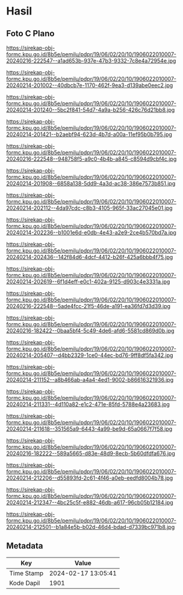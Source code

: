 # Hasil

## Foto C Plano

https://sirekap-obj-formc.kpu.go.id/8b5e/pemilu/pdpr/19/06/02/20/10/1906022010007-20240216-222547--a1ad653b-937e-47b3-9332-7c8e4a72954e.jpg

https://sirekap-obj-formc.kpu.go.id/8b5e/pemilu/pdpr/19/06/02/20/10/1906022010007-20240214-201002--40dbcb7e-1170-462f-9ea3-d139abe0eec2.jpg

https://sirekap-obj-formc.kpu.go.id/8b5e/pemilu/pdpr/19/06/02/20/10/1906022010007-20240214-201240--5bc2f841-54d7-4a9a-b256-426c76d21bb8.jpg

https://sirekap-obj-formc.kpu.go.id/8b5e/pemilu/pdpr/19/06/02/20/10/1906022010007-20240214-201421--b2aebf94-623d-4b7d-a00a-11ef95b0b795.jpg

https://sirekap-obj-formc.kpu.go.id/8b5e/pemilu/pdpr/19/06/02/20/10/1906022010007-20240216-222548--948758f5-a9c0-4b4b-a845-c8594d9cbf4c.jpg

https://sirekap-obj-formc.kpu.go.id/8b5e/pemilu/pdpr/19/06/02/20/10/1906022010007-20240214-201908--6858a138-5dd9-4a3d-ac38-386e7573b851.jpg

https://sirekap-obj-formc.kpu.go.id/8b5e/pemilu/pdpr/19/06/02/20/10/1906022010007-20240214-202112--4da97cdc-c8b3-4105-965f-33ac27045e01.jpg

https://sirekap-obj-formc.kpu.go.id/8b5e/pemilu/pdpr/19/06/02/20/10/1906022010007-20240214-202236--b1001e6d-e0db-4e43-a2e9-2ce4b570bd7a.jpg

https://sirekap-obj-formc.kpu.go.id/8b5e/pemilu/pdpr/19/06/02/20/10/1906022010007-20240214-202436--142f84d6-4dcf-4412-b26f-425a6bbb4f75.jpg

https://sirekap-obj-formc.kpu.go.id/8b5e/pemilu/pdpr/19/06/02/20/10/1906022010007-20240214-202619--6f1d4eff-e0c1-402a-9125-d903c4e3331a.jpg

https://sirekap-obj-formc.kpu.go.id/8b5e/pemilu/pdpr/19/06/02/20/10/1906022010007-20240216-222548--5ade4fcc-21f5-46de-a191-ea36fd7d3d39.jpg

https://sirekap-obj-formc.kpu.go.id/8b5e/pemilu/pdpr/19/06/02/20/10/1906022010007-20240216-182422--0baa5bf4-5c49-4de6-afd6-5581cd869d0b.jpg

https://sirekap-obj-formc.kpu.go.id/8b5e/pemilu/pdpr/19/06/02/20/10/1906022010007-20240214-205407--d4bb2329-1ce0-44ec-bd76-9ff8df5fa342.jpg

https://sirekap-obj-formc.kpu.go.id/8b5e/pemilu/pdpr/19/06/02/20/10/1906022010007-20240214-211152--a8b466ab-a4a4-4ed1-9002-b86616321936.jpg

https://sirekap-obj-formc.kpu.go.id/8b5e/pemilu/pdpr/19/06/02/20/10/1906022010007-20240214-211331--4d110a82-e1c2-471e-85fd-5788e4a23683.jpg

https://sirekap-obj-formc.kpu.go.id/8b5e/pemilu/pdpr/19/06/02/20/10/1906022010007-20240214-211618--351565a9-6443-4a99-be9d-65a0667f7f58.jpg

https://sirekap-obj-formc.kpu.go.id/8b5e/pemilu/pdpr/19/06/02/20/10/1906022010007-20240216-182222--589a5665-d83e-48d9-8ecb-5b60dfdfa676.jpg

https://sirekap-obj-formc.kpu.go.id/8b5e/pemilu/pdpr/19/06/02/20/10/1906022010007-20240214-212206--d55893fd-2c61-4f46-a0eb-eedfd8004b78.jpg

https://sirekap-obj-formc.kpu.go.id/8b5e/pemilu/pdpr/19/06/02/20/10/1906022010007-20240214-212347--4bc25c5f-e882-46db-a617-96cb05b12184.jpg

https://sirekap-obj-formc.kpu.go.id/8b5e/pemilu/pdpr/19/06/02/20/10/1906022010007-20240214-212501--b1a84e5b-b02d-46d4-bdad-d7339bc971b8.jpg


## Metadata

| Key        | Value               |
| ---------- | ------------------- |
| Time Stamp | 2024-02-17 13:05:41 |
| Kode Dapil | 1901                |



